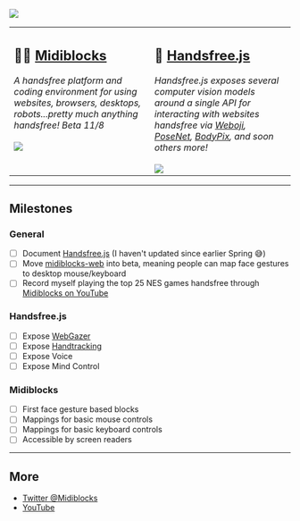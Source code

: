 <img src="https://i.imgur.com/ucvNYzR.png"></img>
<table>
  <tr>
    <td valign="top" width="50%">
      <h2>👩‍💻 <a href="https://github.com/midiblocks/midiblocks-web">Midiblocks</a></h2>
      <i>A handsfree platform and coding environment for using websites, browsers, desktops, robots...pretty much anything handsfree! Beta 11/8</i><br><br>
      <img src="https://media4.giphy.com/media/YATR9GZSSHKeNw3fht/giphy.gif">
    </td>
    <td valign="top" width="50%">
      <h2>👋 <a href="https://github.com/midiblocks/handsfree">Handsfree.js</a></h2>
      <i>Handsfree.js exposes several computer vision models around a single API for interacting with websites handsfree via <a href="https://github.com/jeeliz/jeelizWeboji">Weboji</a>, <a href="https://github.com/tensorflow/tfjs-models/tree/master/posenet">PoseNet</a>, <a href="https://github.com/tensorflow/tfjs-models/tree/master/body-pix">BodyPix</a>, and soon others more!</i><br><br>
      <img src="https://media0.giphy.com/media/Iv2aSMS0QTy2P5JNCX/giphy.gif">
    </td>
  </tr>
</table>

---

## Milestones

### General
- [ ] Document [Handsfree.js](https://github.com/midiblocks/handsfree) (I haven't updated since earlier Spring 😅)
- [ ] Move [midiblocks-web](https://github.com/midiblocks/midiblocks-web) into beta, meaning people can map face gestures to desktop mouse/keyboard
- [ ] Record myself playing the top 25 NES games handsfree through [Midiblocks on YouTube](https://www.youtube.com/channel/UCDzb8yXGOm6ZYd0Jf_FYKWA)

### Handsfree.js
- [ ] Expose [WebGazer](https://github.com/brownhci/WebGazer)
- [ ] Expose [Handtracking](https://github.com/tensorflow/tfjs-models/tree/master/handpose)
- [ ] Expose Voice
- [ ] Expose Mind Control

### Midiblocks
- [ ] First face gesture based blocks
- [ ] Mappings for basic mouse controls
- [ ] Mappings for basic keyboard controls
- [ ] Accessible by screen readers

---

## More
- [Twitter @Midiblocks](https://twitter.com/midiblocks)
- [YouTube](https://www.youtube.com/channel/UCDzb8yXGOm6ZYd0Jf_FYKWA)